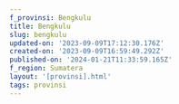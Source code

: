 ```yaml
---
f_provinsi: Bengkulu
title: Bengkulu
slug: bengkulu
updated-on: '2023-09-09T17:12:30.176Z'
created-on: '2023-09-09T16:59:49.292Z'
published-on: '2024-01-21T11:33:59.165Z'
f_region: Sumatera
layout: '[provinsi].html'
tags: provinsi
---
```



